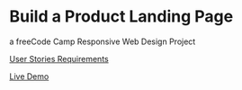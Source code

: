 # Build a Product Landing Page

a freeCode Camp Responsive Web Design Project

[User Stories Requirements](https://learn.freecodecamp.org/responsive-web-design/responsive-web-design-projects/build-a-product-landing-page)

[Live Demo](https://yishuenlo.github.io/landingpage/)
